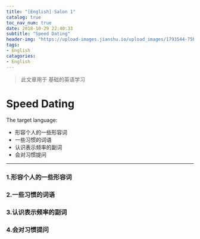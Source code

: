 ```yaml
---
title: "[English] Salon 1"
catalog: true
toc_nav_num: true
date: 2018-10-29 22:40:33
subtitle: "Speed Dating"
header-img: "https://upload-images.jianshu.io/upload_images/1793544-75b85056f00aa13c.jpg?imageMogr2/auto-orient/strip%7CimageView2/2/w/1240"
tags:
- English
catagories:
- English
---
```


> 此文章用于 基础的英语学习

Speed Dating
=======

The target language:

  * 形容个人的一些形容词
  * 一些习惯的词语
  * 认识表示频率的副词
  * 会对习惯提问
  
---

### 1.形容个人的一些形容词


### 2.一些习惯的词语


### 3.认识表示频率的副词


### 4.会对习惯提问




